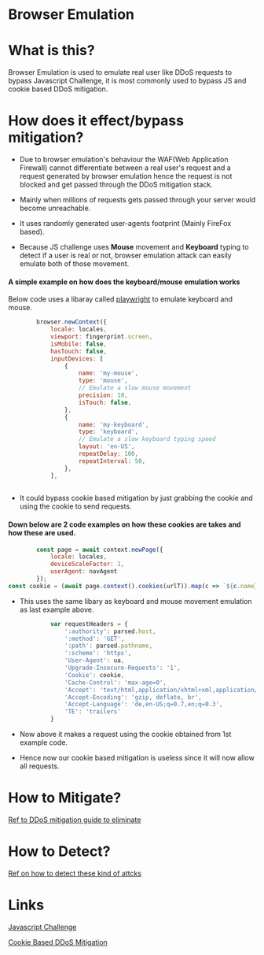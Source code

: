 # Browser Emulation

# What is this?

Browser Emulation is used to emulate real user like  DDoS requests to bypass Javascript Challenge, it is most commonly used to bypass JS and cookie based DDoS mitigation.

# How does it effect/bypass mitigation?

* Due to browser emulation's behaviour the WAF(Web Application Firewall) cannot differentiate between a real user's request and a request generated by browser emulation hence the request is not blocked and get passed through the DDoS mitigation stack.

* Mainly when millions of requests gets passed through your server would become unreachable.

*  It uses randomly generated user-agents footprint (Mainly FireFox based).

* Because JS challenge uses **Mouse** movement and **Keyboard** typing to detect if a user is real or not, browser emulation attack can easily emulate both of those movement.


#### A simple example on how does the keyboard/mouse emulation works

Below code uses a libaray called [playwright](https://playwright.dev/docs/api/class-browser) to emulate keyboard and mouse.

```javascript
        browser.newContext({
            locale: locales,
            viewport: fingerprint.screen,
            isMobile: false,
            hasTouch: false,
            inputDevices: [
                {
                    name: 'my-mouse',
                    type: 'mouse',
                    // Emulate a slow mouse movement
                    precision: 10,
                    isTouch: false,
                },
                {
                    name: 'my-keyboard',
                    type: 'keyboard',
                    // Emulate a slow keyboard typing speed
                    layout: 'en-US',
                    repeatDelay: 100,
                    repeatInterval: 50,
                },
            ],
          
```
* It could bypass cookie based mitigation by just grabbing the cookie and using the cookie to send requests.

#### Down below are 2 code examples on how these cookies are takes and how these are used.

```javascript 
        const page = await context.newPage({
            locale: locales,
            deviceScaleFactor: 1,
            userAgent: navAgent
        });
const cookie = (await page.context().cookies(urlT)).map(c => `${c.name}=${c.value}`).join('; ');
```

* This uses the same libary as keyboard and mouse movement emulation as last example above.


```javascript 
            var requestHeaders = {
                ':authority': parsed.host,
                ':method': 'GET',
                ':path': parsed.pathname,
                ':scheme': 'https',
                'User-Agent': ua,
                'Upgrade-Insecure-Requests': '1',
                'Cookie': cookie,
                'Cache-Control': 'max-age=0',
                'Accept': 'text/html,application/xhtml+xml,application/xml;q=0.9,image/avif,image/webp,image/apng,*/*;q=0.8',
                'Accept-Encoding': 'gzip, deflate, br',
                'Accept-Language': 'de,en-US;q=0.7,en;q=0.3',
                'TE': 'trailers'
            }
```
* Now above it makes a request using the cookie obtained from 1st example code.

* Hence now our cookie based mitigation is useless since it will now allow all requests.

# How to Mitigate?

[Ref to DDoS mitigation guide to eliminate](/mitigation/browser-emulation-mitigate.md)

# How to Detect?

[Ref on how to detect these kind of attcks](/detection/browser-emulation-detect.md)

# Links
[Javascript Challenge](https://nginx-extras.getpagespeed.com/modules/js-challenge/)

[Cookie Based DDoS Mitigation](https://nginx-extras.getpagespeed.com/modules/testcookie/)
